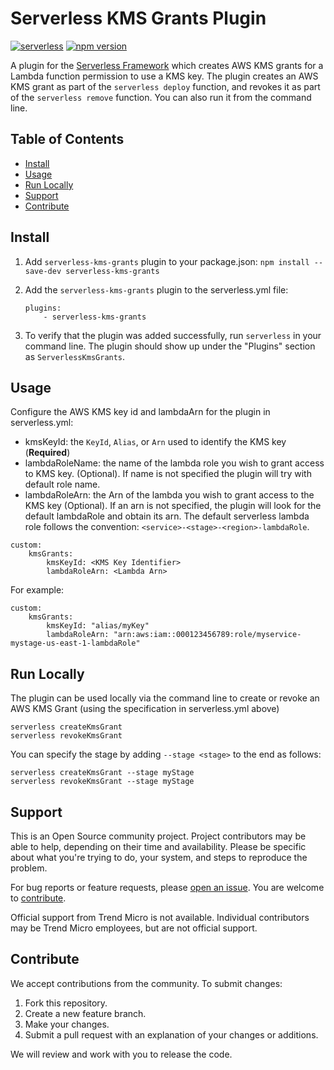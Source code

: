 # Serverless KMS Grants Plugin

[![serverless](http://public.serverless.com/badges/v3.svg)](http://www.serverless.com)
[![npm version](https://badge.fury.io/js/serverless-kms-grants.svg)](https://badge.fury.io/js/serverless-kms-grants)

A plugin for the [Serverless Framework](https://serverless.com/) which creates
AWS KMS grants for a Lambda function permission to use a KMS key. The plugin
creates an AWS KMS grant as part of the `serverless deploy` function, and
revokes it as part of the `serverless remove` function. You can also run it from
the command line.

## Table of Contents

- [Install](#install)
- [Usage](#usage)
- [Run Locally](#run-locally)
- [Support](#support)
- [Contribute](#contribute)

## Install

1. Add `serverless-kms-grants` plugin to your package.json:
   `npm install --save-dev serverless-kms-grants`

2. Add the `serverless-kms-grants` plugin to the serverless.yml file:

   ```
   plugins:
       - serverless-kms-grants
   ```

3. To verify that the plugin was added successfully, run `serverless` in your
   command line. The plugin should show up under the "Plugins" section as
   `ServerlessKmsGrants`.

## Usage

Configure the AWS KMS key id and lambdaArn for the plugin in serverless.yml:

- kmsKeyId: the `KeyId`, `Alias`, or `Arn` used to identify the KMS key
  (**Required**)
- lambdaRoleName: the name of the lambda role you wish to grant access to KMS
  key. (Optional). If name is not specified the plugin will try with default
  role name.
- lambdaRoleArn: the Arn of the lambda you wish to grant access to the KMS key
  (Optional). If an arn is not specified, the plugin will look for the default
  lambdaRole and obtain its arn. The default serverless lambda role follows the
  convention: `<service>-<stage>-<region>-lambdaRole`.

```
custom:
    kmsGrants:
        kmsKeyId: <KMS Key Identifier>
        lambdaRoleArn: <Lambda Arn>
```

For example:

```
custom:
    kmsGrants:
        kmsKeyId: "alias/myKey"
        lambdaRoleArn: "arn:aws:iam::000123456789:role/myservice-mystage-us-east-1-lambdaRole"
```

## Run Locally

The plugin can be used locally via the command line to create or revoke an AWS
KMS Grant (using the specification in serverless.yml above)

```
serverless createKmsGrant
serverless revokeKmsGrant
```

You can specify the stage by adding `--stage <stage>` to the end as follows:

```
serverless createKmsGrant --stage myStage
serverless revokeKmsGrant --stage myStage
```

## Support

This is an Open Source community project. Project contributors may be able to
help, depending on their time and availability. Please be specific about what
you're trying to do, your system, and steps to reproduce the problem.

For bug reports or feature requests, please
[open an issue](https://github.com/deep-security/serverless-kms-grants/issues).
You are welcome to [contribute](#contribute).

Official support from Trend Micro is not available. Individual contributors may
be Trend Micro employees, but are not official support.

## Contribute

We accept contributions from the community. To submit changes:

1. Fork this repository.
1. Create a new feature branch.
1. Make your changes.
1. Submit a pull request with an explanation of your changes or additions.

We will review and work with you to release the code.
